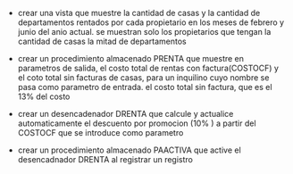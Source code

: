 * crear una vista que muestre la cantidad de casas y la cantidad de departamentos rentados por cada propietario en los meses de febrero y junio del anio actual. se muestran solo los propietarios que tengan la cantidad de casas la mitad de departamentos

* crear un procedimiento almacenado PRENTA que muestre en parametros de salida, el costo total de rentas con factura(COSTOCF) y el coto total sin facturas de casas, para un inquilino cuyo nombre se pasa como parametro de entrada. el costo total sin factura, que es el 13% del costo

* crear un desencadenador DRENTA que calcule y actualice automaticamente el descuento por promocion (10% ) a partir del COSTOCF que se introduce como parametro

* crear un procedimiento almacenado PAACTIVA que active el desencadnador DRENTA al registrar un registro